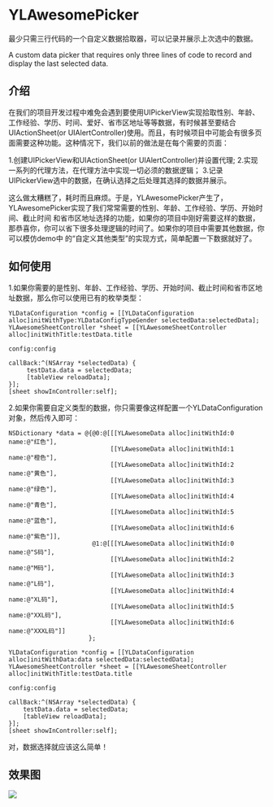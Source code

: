 # YLAwesomePicker

最少只需三行代码的一个自定义数据拾取器，可以记录并展示上次选中的数据。

A custom data picker that requires only three lines of code to record and display the last selected data.

## 介绍

在我们的项目开发过程中难免会遇到要使用UIPickerView实现拾取性别、年龄、工作经验、学历、时间、爱好、省市区地址等等数据，有时候甚至要结合
UIActionSheet(or UIAlertController)使用。而且，有时候项目中可能会有很多页面需要这种功能。这种情况下，我们以前的做法是在每个需要的页面：

1.创建UIPickerView和UIActionSheet(or UIAlertController)并设置代理;
2.实现一系列的代理方法，在代理方法中实现一切必须的数据逻辑；
3.记录UIPickerView选中的数据，在确认选择之后处理其选择的数据并展示。

这么做太糟糕了，耗时而且麻烦。于是，YLAwesomePicker产生了，YLAwesomePicker实现了我们常常需要的性别、年龄、工作经验、学历、开始时间、截止时间
和省市区地址选择的功能，如果你的项目中刚好需要这样的数据，那恭喜你，你可以省下很多处理逻辑的时间了。如果你的项目中需要其他数据，你可以模仿demo中
的“自定义其他类型”的实现方式，简单配置一下数据就好了。


## 如何使用

1.如果你需要的是性别、年龄、工作经验、学历、开始时间、截止时间和省市区地址数据，那么你可以使用已有的枚举类型：

```
YLDataConfiguration *config = [[YLDataConfiguration alloc]initWithType:YLDataConfigTypeGender selectedData:selectedData];
YLAwesomeSheetController *sheet = [[YLAwesomeSheetController alloc]initWithTitle:testData.title
                                                                          config:config
                                                                        callBack:^(NSArray *selectedData) {
     testData.data = selectedData;
     [tableView reloadData];
}];
[sheet showInController:self];
```

2.如果你需要自定义类型的数据，你只需要像这样配置一个YLDataConfiguration对象，然后传入即可：

```
NSDictionary *data = @{@0:@[[[YLAwesomeData alloc]initWithId:0 name:@"红色"],
                            [[YLAwesomeData alloc]initWithId:1 name:@"橙色"],
                            [[YLAwesomeData alloc]initWithId:2 name:@"黄色"],
                            [[YLAwesomeData alloc]initWithId:3 name:@"绿色"],
                            [[YLAwesomeData alloc]initWithId:4 name:@"青色"],
                            [[YLAwesomeData alloc]initWithId:5 name:@"蓝色"],
                            [[YLAwesomeData alloc]initWithId:6 name:@"紫色"]],
                       @1:@[[[YLAwesomeData alloc]initWithId:0 name:@"S码"],
                            [[YLAwesomeData alloc]initWithId:2 name:@"M码"],
                            [[YLAwesomeData alloc]initWithId:3 name:@"L码"],
                            [[YLAwesomeData alloc]initWithId:4 name:@"XL码"],
                            [[YLAwesomeData alloc]initWithId:5 name:@"XXL码"],
                            [[YLAwesomeData alloc]initWithId:6 name:@"XXXL码"]]
                      };
                           
YLDataConfiguration *config = [[YLDataConfiguration alloc]initWithData:data selectedData:selectedData];
YLAwesomeSheetController *sheet = [[YLAwesomeSheetController alloc]initWithTitle:testData.title 
                                                                          config:config 
                                                                        callBack:^(NSArray *selectedData) {
    testData.data = selectedData;
    [tableView reloadData];
}];
[sheet showInController:self];                           
```

对，数据选择就应该这么简单！


## 效果图

![](https://github.com/lqcjdx/YLAwesomePicker/blob/master/picker.gif)

